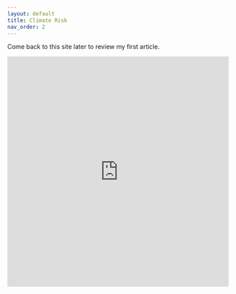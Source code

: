 ```yaml
---
layout: default
title: Climate Risk
nav_order: 2
---
```


Come back to this site later to review my first article. 

<iframe id="igraph" scrolling="no" style="border:none;" seamless="seamless" src="https://carbonclock.hugotiger.com" height="525" width="100%"></iframe>
